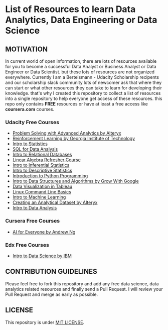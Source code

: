 # List of Resources to learn Data Analytics, Data Engineering or Data Science

## MOTIVATION
In current world of open information, there are lots of resources available for you to become a successful Data Analyst or Business Analyst or Data Engineer or Data Scientist. but these lots of resources are not organized everywhere. Currently I am a Bertelsmann - Udacity Scholarship recipents and our scholarship slack community lots of newcomer ask that where they can start or what other resources they can take to learn for developing their knowledge. that's why I created this repository to collect a list of resources into a single repository to help everyone get access of these resources. this repo only contains **FREE** resources or have at least a free access like **coursera.com** courses.

### Udacity Free Courses
- [Problem Solving with Advanced Analytics by Alteryx](https://www.udacity.com/course/problem-solving-with-advanced-analytics--ud976)
- [Reinforcement Learning by Georgia Institute of Technology](https://www.udacity.com/course/reinforcement-learning--ud600)
- [Intro to Statistics](https://www.udacity.com/course/intro-to-statistics--st101)
- [SQL for Data Analysis](https://www.udacity.com/course/sql-for-data-analysis--ud198)
- [Intro to Relational Databases](https://www.udacity.com/course/intro-to-relational-databases--ud197)
- [Linear Algebra Refresher Course](https://www.udacity.com/course/linear-algebra-refresher-course--ud953)
- [Intro to Inferential Statistics](https://www.udacity.com/course/intro-to-inferential-statistics--ud201)
- [Intro to Descriptive Statistics](https://www.udacity.com/course/intro-to-descriptive-statistics--ud827)
- [Introduction to Python Programming](https://www.udacity.com/course/introduction-to-python--ud1110)
- [Intro to Data Structures and Algorithms by Grow With Google](https://www.udacity.com/course/data-structures-and-algorithms-in-python--ud513)
- [Data Visualization in Tableau](https://www.udacity.com/course/data-visualization-in-tableau--ud1006)
- [Linux Command Line Basics](https://www.udacity.com/course/linux-command-line-basics--ud595)
- [Intro to Machine Learning](https://www.udacity.com/course/intro-to-machine-learning--ud009app)
- [Creating an Analytical Dataset by Alteryx](https://www.udacity.com/course/creating-an-analytical-dataset--ud977)
- [Intro to Data Analysis](https://www.udacity.com/course/intro-to-data-analysis--ud170)

### Cursera Free Courses
- [AI for Everyone by Andrew Ng](https://www.coursera.org/learn/ai-for-everyone)

### Edx Free Courses
- [Intro to Data Science by IBM](https://www.edx.org/course/intro-to-data-science)

## CONTRIBUTION GUIDELINES
Please feel free to fork this repository and add any free data science, data analytics related resources and finally send a Pull Request. I will review your Pull Request and merge as early as possible.

## LICENSE
This repository is under [MIT LICENSE](/LICENSE).
